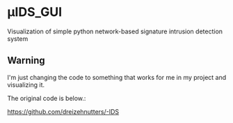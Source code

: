 # µIDS_GUI
Visualization of simple python network-based signature intrusion detection system

## Warning
I'm just changing the code to something that works for me in my project and visualizing it.

The original code is below.:

https://github.com/dreizehnutters/-IDS